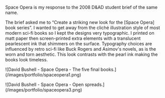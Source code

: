 Space Opera is my response to the 2008 D&AD student brief of the same name.

The brief asked me to “Create a striking new look for the [Space Opera] book series”. I wanted to get away from the cliché illustration style of most modern sci-fi books so I kept the designs very typographic. I printed on matt paper then screen-printed extra elements with a translucent pearlescent ink that shimmers on the surface. Typography choices are influenced by retro sci-fi like Buck Rogers and Asimov's novels, as is the worn and torn aesthetic. This look contrasts with the pearl ink making the books look timeless.

<p class="b-post__image">![David Bushell - Space Opera - The five final books.](/images/portfolio/spaceopera1.png)</p>

<p class="b-post__image">![David Bushell - Space Opera - Open spreads.](/images/portfolio/spaceopera3.png)</p>
